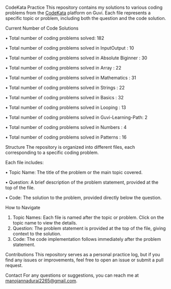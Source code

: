 CodeKata Practice
This repository contains my solutions to various coding problems from the [CodeKata](https://www.guvi.in/code-kata/) platform on Guvi.
Each file represents a specific topic or problem, including both the question and the code solution.


Current Number of Code Solutions

• Total number of coding problems solved: 182

• Total number of coding problems solved in InputOutput       : 10

• Total number of coding problems solved in Absolute Biginner : 30

• Total number of coding problems solved in Array             : 22

• Total number of coding problems solved in Mathematics       : 31

• Total number of coding problems solved in Strings           : 22

• Total number of coding problems solved in Basics            : 32

• Total number of coding problems solved in Looping           : 13

• Total number of coding problems solved in Guvi-Learning-Path: 2

• Total number of coding problems solved in Numbers           : 4

• Total number of coding problems solved in Patterns          : 16


Structure
The repository is organized into different files, each corresponding to a specific coding problem. 

Each file includes:

• Topic Name: The title of the problem or the main topic covered.

• Question: A brief description of the problem statement, provided at the top of the file.

• Code: The solution to the problem, provided directly below the question.

How to Navigate
1) Topic Names: Each file is named after the topic or problem. Click on the topic name to view the details.
2) Question: The problem statement is provided at the top of the file, giving context to the solution.
3) Code: The code implementation follows immediately after the problem statement.

Contributions
This repository serves as a personal practice log, but if you find any issues or improvements, feel free to open an issue or submit a pull request.

Contact
For any questions or suggestions, you can reach me at [manojannadurai2265@gmail.com](mailto:manojannadurai2265@gmail.com).
